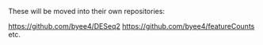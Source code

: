 These will be moved into their own repositories:

https://github.com/byee4/DESeq2
https://github.com/byee4/featureCounts
etc.